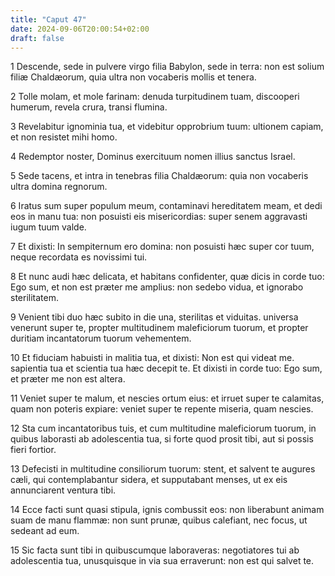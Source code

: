 ```yaml
---
title: "Caput 47"
date: 2024-09-06T20:00:54+02:00
draft: false
---
```



1 Descende, sede in pulvere virgo filia Babylon, sede in terra: non est solium filiæ Chaldæorum, quia ultra non vocaberis mollis et tenera.

2 Tolle molam, et mole farinam: denuda turpitudinem tuam, discooperi humerum, revela crura, transi flumina.

3 Revelabitur ignominia tua, et videbitur opprobrium tuum: ultionem capiam, et non resistet mihi homo.

4 Redemptor noster, Dominus exercituum nomen illius sanctus Israel.

5 Sede tacens, et intra in tenebras filia Chaldæorum: quia non vocaberis ultra domina regnorum.

6 Iratus sum super populum meum, contaminavi hereditatem meam, et dedi eos in manu tua: non posuisti eis misericordias: super senem aggravasti iugum tuum valde.

7 Et dixisti: In sempiternum ero domina: non posuisti hæc super cor tuum, neque recordata es novissimi tui.

8 Et nunc audi hæc delicata, et habitans confidenter, quæ dicis in corde tuo: Ego sum, et non est præter me amplius: non sedebo vidua, et ignorabo sterilitatem.

9 Venient tibi duo hæc subito in die una, sterilitas et viduitas. universa venerunt super te, propter multitudinem maleficiorum tuorum, et propter duritiam incantatorum tuorum vehementem.

10 Et fiduciam habuisti in malitia tua, et dixisti: Non est qui videat me. sapientia tua et scientia tua hæc decepit te. Et dixisti in corde tuo: Ego sum, et præter me non est altera.

11 Veniet super te malum, et nescies ortum eius: et irruet super te calamitas, quam non poteris expiare: veniet super te repente miseria, quam nescies.

12 Sta cum incantatoribus tuis, et cum multitudine maleficiorum tuorum, in quibus laborasti ab adolescentia tua, si forte quod prosit tibi, aut si possis fieri fortior.

13 Defecisti in multitudine consiliorum tuorum: stent, et salvent te augures cæli, qui contemplabantur sidera, et supputabant menses, ut ex eis annunciarent ventura tibi.

14 Ecce facti sunt quasi stipula, ignis combussit eos: non liberabunt animam suam de manu flammæ: non sunt prunæ, quibus calefiant, nec focus, ut sedeant ad eum.

15 Sic facta sunt tibi in quibuscumque laboraveras: negotiatores tui ab adolescentia tua, unusquisque in via sua erraverunt: non est qui salvet te.

